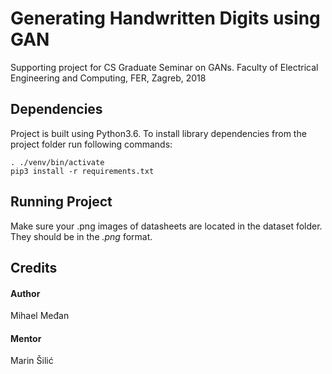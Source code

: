 # Generating Handwritten Digits using GAN

Supporting project for CS Graduate Seminar on GANs.
Faculty of Electrical Engineering and Computing, FER, Zagreb, 2018

## Dependencies
Project is built using Python3.6. To install library dependencies from the
project folder run following commands:

```
. ./venv/bin/activate
pip3 install -r requirements.txt
```

## Running Project
Make sure your .png images of datasheets are located in the dataset folder.
They should be in the _.png_ format.

## Credits

#### Author
Mihael Međan

#### Mentor
Marin Šilić
